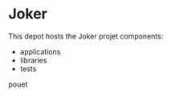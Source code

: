 Joker
=====

This depot hosts the Joker projet components:

* applications
* libraries
* tests

pouet
